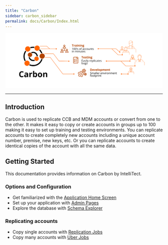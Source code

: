 ```yaml
---
title: "Carbon"
sidebar: carbon_sidebar
permalink: docs/Carbon/Index.html
---
```


 
 ![Carbon Infographic](Media/Carbon-Infographic.svg) 
 
---

## Introduction 
Carbon is used to replicate CCB and MDM accounts or convert from one to the other. It makes it easy to copy or create accounts in groups up to 100 making it easy to set up training and testing environments. You can replicate accounts to create completely new accounts including a unique account number, premise, new keys, etc. Or you can replicate accounts to create identical copies of the account with all the same data. 
 
## Getting Started 
This documentation provides information on Carbon by IntelliTect.  
### Options and Configuration 
* Get familiarized with the [Application Home Screen](Application-Home.md) 
* Set up your application with [Admin Pages](Admin-Pages.md) 
* Explore the database with [Schema Explorer](Schema-Explorer.md) 
 
 
### Replicating accounts 
* Copy single accounts with [Replication Jobs](Replication-Jobs.md) 
* Copy many accounts with [Uber Jobs](Uber-Jobs.md) 

